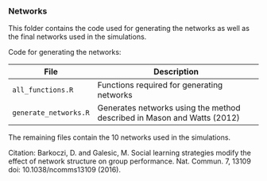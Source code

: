 ### Networks

This folder contains the code used for generating the networks as well as the final networks used in the simulations.

Code for generating the networks: 

File | Description
--- | -----
`all_functions.R` | Functions required for generating networks
`generate_networks.R` | Generates networks using the method described in Mason and Watts (2012)

The remaining files contain the 10 networks used in the simulations.

Citation: Barkoczi, D. and Galesic, M. Social learning strategies modify the effect of network structure on group performance. Nat. Commun. 7, 13109 doi: 10.1038/ncomms13109 (2016).
